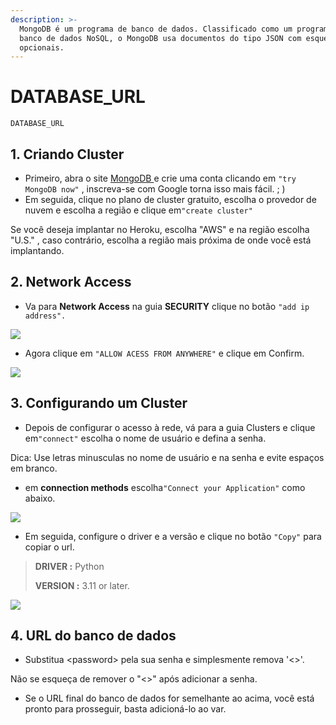 ```yaml
---
description: >-
  MongoDB é um programa de banco de dados. Classificado como um programa de
  banco de dados NoSQL, o MongoDB usa documentos do tipo JSON com esquemas
  opcionais.
---
```


# DATABASE\_URL

```text
DATABASE_URL
```

## **1. Criando Cluster**

* Primeiro, abra o site [MongoDB ](https://www.mongodb.com/)e crie uma conta clicando em `"try MongoDB now"` , inscreva-se com Google torna isso mais fácil. ; \)
* Em seguida, clique no plano de cluster gratuito, escolha o provedor de nuvem e escolha a região e clique em`"create cluster"`

Se você deseja implantar no Heroku, escolha "AWS" e na região escolha "U.S." , caso contrário, escolha a região mais próxima de onde você está implantando.

## **2. Network Access** <a id="2-network-access"></a>

* Va para **Network Access** na guia **SECURITY** clique no botão `"add ip address".`

![](https://gblobscdn.gitbook.com/assets%2F-MNTQklL6f32BuRnjFuB%2F-MNTRa3jXyEGTxIFCogB%2F-MNTU-ouSpUazuXX2a88%2FScreenshot%202020-12-01%20182149.png?alt=media&token=79b97a6a-26df-4d3b-b7e4-4def5797acae)

* Agora clique em `"ALLOW ACESS FROM ANYWHERE"` e clique em Confirm.

![](https://gblobscdn.gitbook.com/assets%2F-MNTQklL6f32BuRnjFuB%2F-MNTRa3jXyEGTxIFCogB%2F-MNTZ1Dc48MovQzrhEJk%2FScreenshot%202020-12-01%20182329.png?alt=media&token=65f45339-c941-4fd6-a2c0-658a95f9de44)

## 3. Configurando um Cluster <a id="3-setting-up-a-cluster"></a>

* Depois de configurar o acesso à rede, vá para a guia Clusters e clique em`"connect"` escolha o nome de usuário e defina a senha.

Dica: Use letras minusculas no nome de usuário e na senha e evite espaços em branco.

* em **connection methods** escolha`"Connect your Application"` como abaixo.

![](https://gblobscdn.gitbook.com/assets%2F-MNTQklL6f32BuRnjFuB%2F-MNTRa3jXyEGTxIFCogB%2F-MNTcjxyYxIzzjk5wc7p%2FScreenshot%202020-12-01%20182552.png?alt=media&token=b62929fd-a771-4b1a-b350-b4f3947af8e3)

* Em seguida, configure o driver e a versão e clique no botão `"Copy"` para copiar o url.

> **DRIVER :** Python
>
> **VERSION :** 3.11 or later.

![](https://gblobscdn.gitbook.com/assets%2F-MNTQklL6f32BuRnjFuB%2F-MNTRa3jXyEGTxIFCogB%2F-MNTdbq4gXOncOdMFGPW%2FScreenshot%202020-12-01%20182654.png?alt=media&token=6b46c90e-63b3-47ef-8eaa-b33b7ea0defa)

## 4. URL do banco de dados <a id="4-final-database-url"></a>

* Substitua &lt;password&gt; pela sua senha e simplesmente remova '&lt;&gt;'.

Não se esqueça de remover o "&lt;&gt;" após adicionar a senha.

* Se o URL final do banco de dados for semelhante ao acima, você está pronto para prosseguir, basta adicioná-lo ao var.

